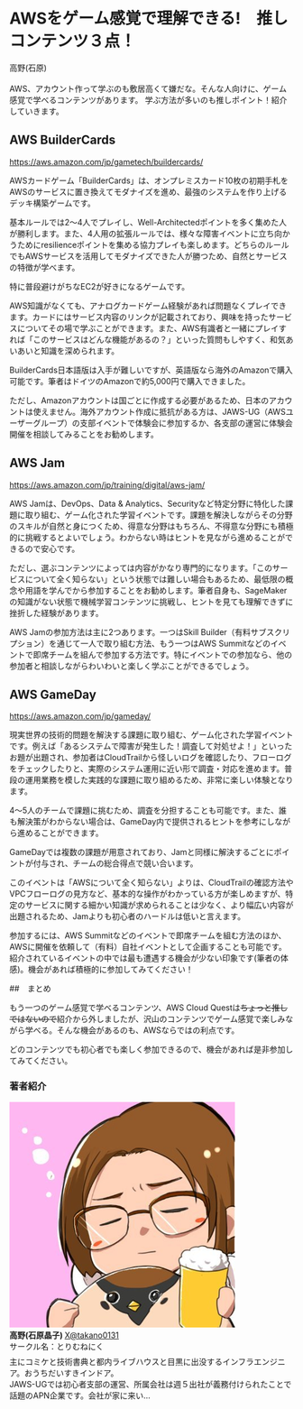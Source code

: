 ﻿# AWSをゲーム感覚で理解できる!　推しコンテンツ３点！

<div class="flush-right">
高野(石原)
</div>

<br>
AWS、アカウント作って学ぶのも敷居高くて嫌だな。そんな人向けに、ゲーム感覚で学べるコンテンツがあります。
学ぶ方法が多いのも推しポイント！紹介していきます。

## AWS BuilderCards

https://aws.amazon.com/jp/gametech/buildercards/

AWSカードゲーム「BuilderCards」は、オンプレミスカード10枚の初期手札をAWSのサービスに置き換えてモダナイズを進め、最強のシステムを作り上げるデッキ構築ゲームです。

基本ルールでは2〜4人でプレイし、Well-Architectedポイントを多く集めた人が勝利します。また、4人用の拡張ルールでは、様々な障害イベントに立ち向かうためにresilienceポイントを集める協力プレイも楽しめます。どちらのルールでもAWSサービスを活用してモダナイズできた人が勝つため、自然とサービスの特徴が学べます。

特に普段避けがちなEC2が好きになるゲームです。

AWS知識がなくても、アナログカードゲーム経験があれば問題なくプレイできます。カードにはサービス内容のリンクが記載されており、興味を持ったサービスについてその場で学ぶことができます。また、AWS有識者と一緒にプレイすれば「このサービスはどんな機能があるの？」といった質問もしやすく、和気あいあいと知識を深められます。

BuilderCards日本語版は入手が難しいですが、英語版なら海外のAmazonで購入可能です。筆者はドイツのAmazonで約5,000円で購入できました。

ただし、Amazonアカウントは国ごとに作成する必要があるため、日本のアカウントは使えません。海外アカウント作成に抵抗がある方は、JAWS-UG（AWSユーザーグループ）の支部イベントで体験会に参加するか、各支部の運営に体験会開催を相談してみることをお勧めします。

## AWS Jam

https://aws.amazon.com/jp/training/digital/aws-jam/

AWS Jamは、DevOps、Data & Analytics、Securityなど特定分野に特化した課題に取り組む、ゲーム化された学習イベントです。課題を解決しながらその分野のスキルが自然と身につくため、得意な分野はもちろん、不得意な分野にも積極的に挑戦するとよいでしょう。わからない時はヒントを見ながら進めることができるので安心です。

ただし、選ぶコンテンツによっては内容がかなり専門的になります。「このサービスについて全く知らない」という状態では難しい場合もあるため、最低限の概念や用語を学んでから参加することをお勧めします。筆者自身も、SageMakerの知識がない状態で機械学習コンテンツに挑戦し、ヒントを見ても理解できずに挫折した経験があります。

AWS Jamの参加方法は主に2つあります。一つはSkill Builder（有料サブスクリプション）を通じて一人で取り組む方法、もう一つはAWS Summitなどのイベントで即席チームを組んで参加する方法です。特にイベントでの参加なら、他の参加者と相談しながらわいわいと楽しく学ぶことができるでしょう。

## AWS GameDay

https://aws.amazon.com/jp/gameday/

現実世界の技術的問題を解決する課題に取り組む、ゲーム化された学習イベントです。例えば「あるシステムで障害が発生した！調査して対処せよ！」といったお題が出題され、参加者はCloudTrailから怪しいログを確認したり、フローログをチェックしたりと、実際のシステム運用に近い形で調査・対応を進めます。普段の運用業務を模した実践的な課題に取り組めるため、非常に楽しい体験となります。

4〜5人のチームで課題に挑むため、調査を分担することも可能です。また、誰も解決策がわからない場合は、GameDay内で提供されるヒントを参考にしながら進めることができます。

GameDayでは複数の課題が用意されており、Jamと同様に解決するごとにポイントが付与され、チームの総合得点で競い合います。

このイベントは「AWSについて全く知らない」よりは、CloudTrailの確認方法やVPCフローログの見方など、基本的な操作がわかっている方が楽しめますが、特定のサービスに関する細かい知識が求められることは少なく、より幅広い内容が出題されるため、Jamよりも初心者のハードルは低いと言えます。

参加するには、AWS Summitなどのイベントで即席チームを組む方法のほか、AWSに開催を依頼して（有料）自社イベントとして企画することも可能です。紹介されているイベントの中では最も遭遇する機会が少ない印象です(筆者の体感)。機会があれば積極的に参加してみてください！

##　まとめ

もう一つのゲーム感覚で学べるコンテンツ、AWS Cloud Questは~~ちょっと推しではないので~~紹介から外しましたが、沢山のコンテンツでゲーム感覚で楽しみながら学べる。そんな機会があるのも、AWSならではの利点です。

どのコンテンツでも初心者でも楽しく参加できるので、機会があれば是非参加してみてください。

### 著者紹介


<div class="author-profile">
    <img src="images/takano0131.jpg">
    <div>
        <div>
            <b>高野(石原晶子) </b>
            <a href="https://twitter.com/takano0131">X@takano0131</a>
        </div>
        <div>
            サークル名：とりむねにく
        </div>
    </div>
</div>
<p style="margin-top: 0.5em; margin-bottom: 2em;">
主にコミケと技術書典と都内ライブハウスと目黒に出没するインフラエンジニア。おうちだいすきインドア。<br>
JAWS-UGでは初心者支部の運営、所属会社は週５出社が義務付けられたことで話題のAPN企業です。会社が家に来い…
</p>